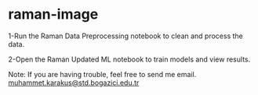 # raman-image

1-Run the Raman Data Preprocessing notebook to clean and process the data.

2-Open the Raman Updated ML notebook to train models and view results.

Note: If you are having trouble, feel free to send me email.
muhammet.karakus@std.bogazici.edu.tr
